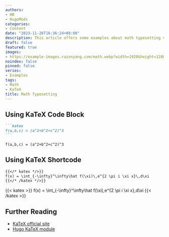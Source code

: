 ```yaml
---
authors:
- HB
- HugoMods
categories:
- Content
date: "2023-11-26T16:36:24+08:00"
description: This article offers some examples about math typesetting via KaTeX.
draft: false
featured: true
images:
- https://example-images.razonyang.com/math.webp?width=1920&height=1280
noindex: false
pinned: false
series:
- Examples
tags:
- Math
- KaTeX
title: Math Typesetting
---
```


## Using KaTeX Code Block

````markdown
```katex
f(a,b,c) = (a^2+b^2+c^2)^3
```
````

```katex
f(a,b,c) = (a^2+b^2+c^2)^3
```

## Using KaTeX Shortcode

```markdown
{{</* katex */>}}
f(x) = \int_{-\infty}^\infty\hat f(\xi)\,e^{2 \pi i \xi x}\,d\xi
{{</* /katex */>}}
```

{{< katex >}}
f(x) = \int_{-\infty}^\infty\hat f(\xi)\,e^{2 \pi i \xi x}\,d\xi
{{< /katex >}}

## Further Reading

- [KaTeX official site](https://katex.org/)
- [Hugo KaTeX module](https://hugomods.com/docs/content/katex/)
